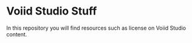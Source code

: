 # Voiid Studio Stuff
In this repository you will find resources such as license on Voiid Studio content.
